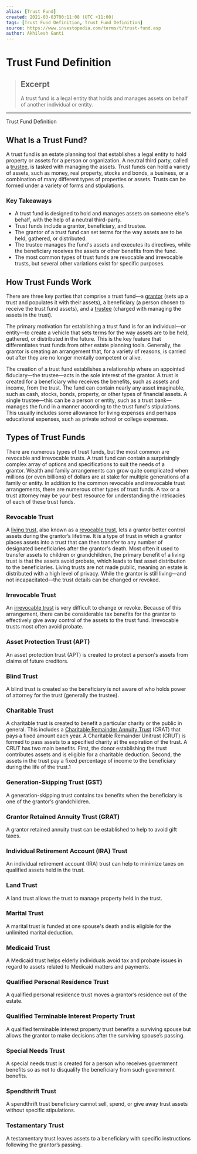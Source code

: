 ```yaml
---
alias: [Trust Fund]
created: 2021-03-03T00:11:08 (UTC +11:00)
tags: [Trust Fund Definition, Trust Fund Definition]
source: https://www.investopedia.com/terms/t/trust-fund.asp
author: Akhilesh Ganti
---
```


# Trust Fund Definition

> ## Excerpt
> A trust fund is a legal entity that holds and manages assets on behalf of another individual or entity.

---

Trust Fund Definition
## What Is a Trust Fund?

A trust fund is an estate planning tool that establishes a legal entity to hold property or assets for a person or organization. A neutral third party, called a [trustee](https://www.investopedia.com/terms/t/trustee.asp), is tasked with managing the assets. Trust funds can hold a variety of assets, such as money, real property, stocks and bonds, a business, or a combination of many different types of properties or assets. Trusts can be formed under a variety of forms and stipulations.

### Key Takeaways

-   A trust fund is designed to hold and manages assets on someone else's behalf, with the help of a neutral third-party.
-   Trust funds include a grantor, beneficiary, and trustee.
-   The grantor of a trust fund can set terms for the way assets are to be held, gathered, or distributed.
-   The trustee manages the fund's assets and executes its directives, while the beneficiary receives the assets or other benefits from the fund.
-   The most common types of trust funds are revocable and irrevocable trusts, but several other variations exist for specific purposes.

## How Trust Funds Work

There are three key parties that comprise a trust fund—a [grantor](https://www.investopedia.com/terms/g/grantor.asp) (sets up a trust and populates it with their assets), a beneficiary (a person chosen to receive the trust fund assets), and a [trustee](https://www.investopedia.com/terms/t/trustee.asp) (charged with managing the assets in the trust).

The primary motivation for establishing a trust fund is for an individual—or entity—to create a vehicle that sets terms for the way assets are to be held, gathered, or distributed in the future. This is the key feature that differentiates trust funds from other estate planning tools. Generally, the grantor is creating an arrangement that, for a variety of reasons, is carried out after they are no longer mentally competent or alive.

The creation of a trust fund establishes a relationship where an appointed fiduciary—the trustee—acts in the sole interest of the grantor. A trust is created for a beneficiary who receives the benefits, such as assets and income, from the trust. The fund can contain nearly any asset imaginable, such as cash, stocks, bonds, property, or other types of financial assets. A single trustee—this can be a person or entity, such as a trust bank—manages the fund in a manner according to the trust fund's stipulations. This usually includes some allowance for living expenses and perhaps educational expenses, such as private school or college expenses.

## Types of Trust Funds

There are numerous types of trust funds, but the most common are revocable and irrevocable trusts. A trust fund can contain a surprisingly complex array of options and specifications to suit the needs of a grantor. Wealth and family arrangements can grow quite complicated when millions (or even billions) of dollars are at stake for multiple generations of a family or entity. In addition to the common revocable and irrevocable trust arrangements, there are numerous other types of trust funds. A tax or a trust attorney may be your best resource for understanding the intricacies of each of these trust funds.

### Revocable Trust

A [living trust,](https://www.investopedia.com/terms/l/living-trust.asp) also known as a [revocable trust](https://www.investopedia.com/terms/r/revocabletrust.asp), lets a grantor better control assets during the grantor’s lifetime. It is a type of trust in which a grantor places assets into a trust that can then transfer to any number of designated beneficiaries after the grantor's death. Most often it used to transfer assets to children or grandchildren, the primary benefit of a living trust is that the assets avoid probate, which leads to fast asset distribution to the beneficiaries. Living trusts are not made public, meaning an estate is distributed with a high level of privacy. While the grantor is still living—and not incapacitated—the trust details can be changed or revoked. 

### Irrevocable Trust

An [irrevocable trust](https://www.investopedia.com/terms/i/irrevocabletrust.asp) is very difficult to change or revoke. Because of this arrangement, there can be considerable tax benefits for the grantor to effectively give away control of the assets to the trust fund. Irrevocable trusts most often avoid probate.

### Asset Protection Trust (APT)

An asset protection trust (APT) is created to protect a person's assets from claims of future creditors.

### Blind Trust

A blind trust is created so the beneficiary is not aware of who holds power of attorney for the trust (generally the trustee).

### Charitable Trust

A charitable trust is created to benefit a particular charity or the public in general. This includes a [Charitable Remainder Annuity Trust](https://www.investopedia.com/terms/c/charitable-remainder-annuity-trust.asp) (CRAT) that pays a fixed amount each year. A Charitable Remainder Unitrust (CRUT) is formed to pass assets to a specified charity at the expiration of the trust. A CRUT has two main benefits. First, the donor establishing the trust contributes assets and is eligible for a charitable deduction. Second, the assets in the trust pay a fixed percentage of income to the beneficiary during the life of the trust.1

### Generation-Skipping Trust (GST)

A generation-skipping trust contains tax benefits when the beneficiary is one of the grantor’s grandchildren.

### Grantor Retained Annuity Trust (GRAT)

A grantor retained annuity trust can be established to help to avoid gift taxes.

### Individual Retirement Account (IRA) Trust

An individual retirement account (IRA) trust can help to minimize taxes on qualified assets held in the trust.

### Land Trust

A land trust allows the trust to manage property held in the trust.

### Marital Trust

A marital trust is funded at one spouse's death and is eligible for the unlimited marital deduction.

### Medicaid Trust

A Medicaid trust helps elderly individuals avoid tax and probate issues in regard to assets related to Medicaid matters and payments.

### Qualified Personal Residence Trust

A qualified personal residence trust moves a grantor’s residence out of the estate.

### Qualified Terminable Interest Property Trust

A qualified terminable interest property trust benefits a surviving spouse but allows the grantor to make decisions after the surviving spouse’s passing. 

### Special Needs Trust

A special needs trust is created for a person who receives government benefits so as not to disqualify the beneficiary from such government benefits.

### Spendthrift Trust

A spendthrift trust beneficiary cannot sell, spend, or give away trust assets without specific stipulations.

### Testamentary Trust

A testamentary trust leaves assets to a beneficiary with specific instructions following the grantor’s passing.
